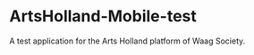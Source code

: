 ArtsHolland-Mobile-test
=======================

A test application for the Arts Holland platform of Waag Society.